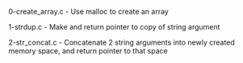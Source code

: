 0-create_array.c     - Use malloc to create an array

1-strdup.c           - Make and return pointer to copy of string argument

2-str_concat.c       - Concatenate 2 string arguments into newly created 
                       memory space, and return pointer to that space




